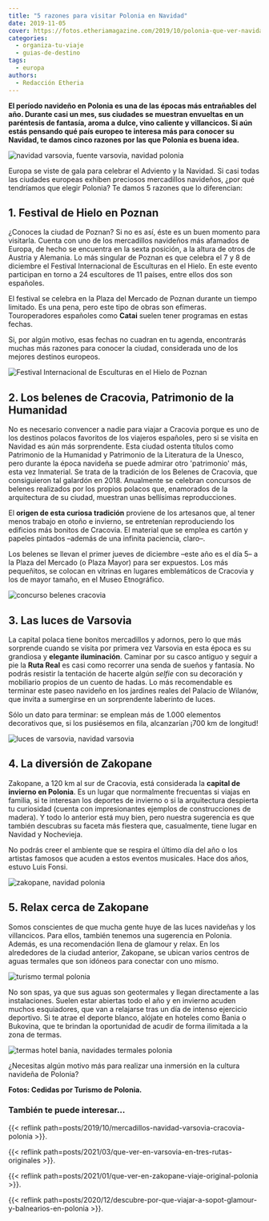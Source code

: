 ```yaml
---
title: "5 razones para visitar Polonia en Navidad"
date: 2019-11-05
cover: https://fotos.etheriamagazine.com/2019/10/polonia-que-ver-navidad.jpg
categories: 
  - organiza-tu-viaje
  - guias-de-destino
tags: 
  - europa
authors: 
  - Redacción Etheria
---
```


**El período navideño en Polonia es una de las épocas más entrañables del año. Durante 
casi un mes, sus ciudades se muestran envueltas en un paréntesis de fantasía, aroma a 
dulce, vino caliente y villancicos. Si aún estás pensando qué país europeo te interesa 
más para conocer su Navidad, te damos cinco razones por las que Polonia es buena idea.** 

![navidad varsovia, fuente varsovia, navidad polonia](https://fotos.etheriamagazine.com/2019/10/polonia-luces-fuente-navidad-varsovia.jpg "Iluminación navideña de Varsovia.")

Europa se viste de gala para celebrar el Adviento y la Navidad. Si casi todas las 
ciudades europeas exhiben preciosos mercadillos navideños, ¿por qué tendríamos que 
elegir Polonia? Te damos 5 razones que lo diferencian: 

## 1\. Festival de Hielo en Poznan

¿Conoces la ciudad de Poznan? Si no es así, éste es un buen momento para visitarla. 
Cuenta con uno de los mercadillos navideños más afamados de Europa, de hecho se 
encuentra en la sexta posición, a la altura de otros de Austria y Alemania. Lo más 
singular de Poznan es que celebra el 7 y 8 de diciembre el Festival Internacional de 
Esculturas en el Hielo. En este evento participan en torno a 24 escultores de 11 países, 
entre ellos dos son españoles. 

El festival se celebra en la Plaza del Mercado de Poznan durante un tiempo limitado. Es 
una pena, pero este tipo de obras son efímeras. Touroperadores españoles como **Catai** 
suelen tener programas en estas fechas. 

Si, por algún motivo, esas fechas no cuadran en tu agenda, encontrarás muchas más 
razones para conocer la ciudad, considerada uno de los mejores destinos europeos. 

![Festival Internacional de Esculturas en el Hielo de Poznan](https://fotos.etheriamagazine.com/2019/10/polonia-festival-figuras-hielo-poznan.jpg "Festival Internacional de Esculturas en el Hielo de Poznan.")

## 2\. Los belenes de Cracovia, Patrimonio de la Humanidad

No es necesario convencer a nadie para viajar a Cracovia porque es uno de los destinos 
polacos favoritos de los viajeros españoles, pero si se visita en Navidad es aún más 
sorprendente. Esta ciudad ostenta títulos como Patrimonio de la Humanidad y Patrimonio 
de la Literatura de la Unesco, pero durante la época navideña se puede admirar otro 
'patrimonio' más, esta vez Inmaterial. Se trata de la tradición de los Belenes de 
Cracovia, que consiguieron tal galardón en 2018. Anualmente se celebran concursos de 
belenes realizados por los propios polacos que, enamorados de la arquitectura de su 
ciudad, muestran unas bellísimas reproducciones. 

El **origen de esta curiosa tradición** proviene de los artesanos que, al tener menos 
trabajo en otoño e invierno, se entretenían reproduciendo los edificios más bonitos de 
Cracovia. El material que se emplea es cartón y papeles pintados –además de una infinita 
paciencia, claro–. 

Los belenes se llevan el primer jueves de diciembre –este año es el día 5– a la Plaza 
del Mercado (o Plaza Mayor) para ser expuestos. Los más pequeñitos, se colocan en 
vitrinas en lugares emblemáticos de Cracovia y los de mayor tamaño, en el Museo 
Etnográfico. 

![concurso belenes cracovia](https://fotos.etheriamagazine.com/2019/10/concurso-belenes-unesco-cracovia.jpg "Concurso de belenes de Cracovia. © M.M.")

## 3\. Las luces de Varsovia

La capital polaca tiene bonitos mercadillos y adornos, pero lo que más sorprende cuando 
se visita por primera vez Varsovia en esta época es su grandiosa y **elegante 
iluminación**. Caminar por su casco antiguo y seguir a pie la **Ruta Real** es casi como 
recorrer una senda de sueños y fantasía. No podrás resistir la tentación de hacerte 
algún _selfie_ con su decoración y mobiliario propios de un cuento de hadas. Lo más 
recomendable es terminar este paseo navideño en los jardines reales del Palacio de 
Wilanów, que invita a sumergirse en un sorprendente laberinto de luces. 

Sólo un dato para terminar: se emplean más de 1.000 elementos decorativos que, si los 
pusiésemos en fila, alcanzarían ¡700 km de longitud! 

![luces de varsovia, navidad varsovia](https://fotos.etheriamagazine.com/2019/10/polonia-navidad-mercadillos-luces.jpg "Preciosa iluminación de Varsovia.")

## 4\. La diversión de Zakopane

Zakopane, a 120 km al sur de Cracovia, está considerada la **capital de invierno en 
Polonia**. Es un lugar que normalmente frecuentas si viajas en familia, si te interesan 
los deportes de invierno o si la arquitectura despierta tu curiosidad (cuenta con 
impresionantes ejemplos de construcciones de madera). Y todo lo anterior está muy bien, 
pero nuestra sugerencia es que también descubras su faceta más fiestera que, 
casualmente, tiene lugar en Navidad y Nochevieja. 

No podrás creer el ambiente que se respira el último día del año o los artistas famosos 
que acuden a estos eventos musicales. Hace dos años, estuvo Luis Fonsi. 

![zakopane, navidad polonia](https://fotos.etheriamagazine.com/2019/10/polonia-navidad-zakopane-mercadillo.jpg "Idílica postal navideña en Zakopane.")

## 5\. Relax cerca de Zakopane

Somos conscientes de que mucha gente huye de las luces navideñas y los villancicos. Para 
ellos, también tenemos una sugerencia en Polonia. Además, es una recomendación llena de 
glamour y relax. En los alrededores de la ciudad anterior, Zakopane, se ubican varios 
centros de aguas termales que son idóneos para conectar con uno mismo. 

![turismo termal polonia](https://fotos.etheriamagazine.com/2019/10/polonia-termas-bania.jpg "Terma del hotel Bania. © Szymon-Polansk/ hotel Bania")

No son spas, ya que sus aguas son geotermales y llegan directamente a las instalaciones. 
Suelen estar abiertas todo el año y en invierno acuden muchos esquiadores, que van a 
relajarse tras un día de intenso ejercicio deportivo. Si te atrae el deporte blanco, 
alójate en hoteles como Bania o Bukovina, que te brindan la oportunidad de acudir de 
forma ilimitada a la zona de termas. 

![termas hotel bania, navidades termales polonia](https://fotos.etheriamagazine.com/2019/10/polonia-hotel-bania-termas.jpg "Terma del hotel Bania. © Szymon-Polansk/ hotel Bania")

¿Necesitas algún motivo más para realizar una inmersión en la cultura navideña de 
Polonia? 

**Fotos: Cedidas por Turismo de Polonia.** 

### También te puede interesar...

{{< reflink path=posts/2019/10/mercadillos-navidad-varsovia-cracovia-polonia >}}. 

{{< reflink path=posts/2021/03/que-ver-en-varsovia-en-tres-rutas-originales >}}. 

{{< reflink path=posts/2021/01/que-ver-en-zakopane-viaje-original-polonia >}}. 

{{< reflink 
path=posts/2020/12/descubre-por-que-viajar-a-sopot-glamour-y-balnearios-en-polonia >}}.
